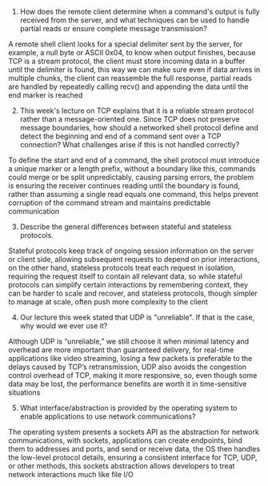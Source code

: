 1. How does the remote client determine when a command's output is fully received from the server, and what techniques can be used to handle partial reads or ensure complete message transmission?

A remote shell client looks for a special delimiter sent by the server, for example, a null byte or ASCII 0x04, to know when output finishes, because TCP is a stream protocol, the client must store incoming data in a buffer until the delimiter is found, this way we can make sure even if data arrives in multiple chunks, the client can reassemble the full response, partial reads are handled by repeatedly calling recv() and appending the data until the end marker is reached

2. This week's lecture on TCP explains that it is a reliable stream protocol rather than a message-oriented one. Since TCP does not preserve message boundaries, how should a networked shell protocol define and detect the beginning and end of a command sent over a TCP connection? What challenges arise if this is not handled correctly?

To define the start and end of a command, the shell protocol must introduce a unique marker or a length prefix, without a boundary like this, commands could merge or be split unpredictably, causing parsing errors, the problem is ensuring the receiver continues reading until the boundary is found, rather than assuming a single read equals one command, this helps prevent corruption of the command stream and maintains predictable communication

3. Describe the general differences between stateful and stateless protocols.

Stateful protocols keep track of ongoing session information on the server or client side, allowing subsequent requests to depend on prior interactions, on the other hand, stateless protocols treat each request in isolation, requiring the request itself to contain all relevant data, so while stateful protocols can simplify certain interactions by remembering context, they can be harder to scale and recover, and stateless protocols, though simpler to manage at scale, often push more complexity to the client

4. Our lecture this week stated that UDP is "unreliable". If that is the case, why would we ever use it?

Although UDP is “unreliable,” we still choose it when minimal latency and overhead are more important than guaranteed delivery, for real-time applications like video streaming, losing a few packets is preferable to the delays caused by TCP’s retransmission, UDP also avoids the congestion control overhead of TCP, making it more responsive, so, even though some data may be lost, the performance benefits are worth it in time-sensitive situations

5. What interface/abstraction is provided by the operating system to enable applications to use network communications?

The operating system presents a sockets API as the abstraction for network communications, with sockets, applications can create endpoints, bind them to addresses and ports, and send or receive data, the OS then handles the low-level protocol details, ensuring a consistent interface for TCP, UDP, or other methods, this sockets abstraction allows developers to treat network interactions much like file I/O
